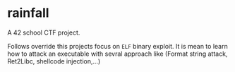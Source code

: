 # rainfall

A 42 school CTF project.

Follows override this projects focus on `ELF` binary exploit. It is mean to learn how to attack an executable with sevral approach like (Format string attack, Ret2Libc, shellcode injection,...)
